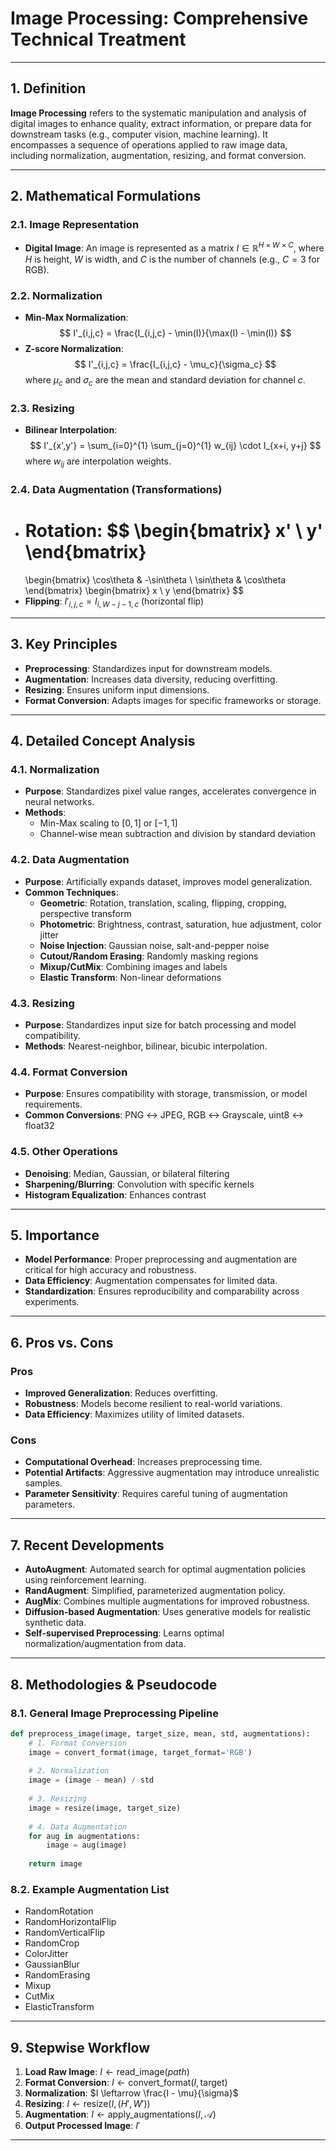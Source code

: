 

# Image Processing: Comprehensive Technical Treatment

---

## 1. Definition

**Image Processing** refers to the systematic manipulation and analysis of digital images to enhance quality, extract information, or prepare data for downstream tasks (e.g., computer vision, machine learning). It encompasses a sequence of operations applied to raw image data, including normalization, augmentation, resizing, and format conversion.

---

## 2. Mathematical Formulations

### 2.1. Image Representation

- **Digital Image**: An image is represented as a matrix $I \in \mathbb{R}^{H \times W \times C}$, where $H$ is height, $W$ is width, and $C$ is the number of channels (e.g., $C=3$ for RGB).

### 2.2. Normalization

- **Min-Max Normalization**:
  $$
  I'_{i,j,c} = \frac{I_{i,j,c} - \min(I)}{\max(I) - \min(I)}
  $$
- **Z-score Normalization**:
  $$
  I'_{i,j,c} = \frac{I_{i,j,c} - \mu_c}{\sigma_c}
  $$
  where $\mu_c$ and $\sigma_c$ are the mean and standard deviation for channel $c$.

### 2.3. Resizing

- **Bilinear Interpolation**:
  $$
  I'_{x',y'} = \sum_{i=0}^{1} \sum_{j=0}^{1} w_{ij} \cdot I_{x+i, y+j}
  $$
  where $w_{ij}$ are interpolation weights.

### 2.4. Data Augmentation (Transformations)

- **Rotation**:
  $$
  \begin{bmatrix}
  x' \\
  y'
  \end{bmatrix}
  =
  \begin{bmatrix}
  \cos\theta & -\sin\theta \\
  \sin\theta & \cos\theta
  \end{bmatrix}
  \begin{bmatrix}
  x \\
  y
  \end{bmatrix}
  $$
- **Flipping**: $I'_{i,j,c} = I_{i,W-j-1,c}$ (horizontal flip)

---

## 3. Key Principles

- **Preprocessing**: Standardizes input for downstream models.
- **Augmentation**: Increases data diversity, reducing overfitting.
- **Resizing**: Ensures uniform input dimensions.
- **Format Conversion**: Adapts images for specific frameworks or storage.

---

## 4. Detailed Concept Analysis

### 4.1. Normalization

- **Purpose**: Standardizes pixel value ranges, accelerates convergence in neural networks.
- **Methods**:
  - Min-Max scaling to $[0,1]$ or $[-1,1]$
  - Channel-wise mean subtraction and division by standard deviation

### 4.2. Data Augmentation

- **Purpose**: Artificially expands dataset, improves model generalization.
- **Common Techniques**:
  - **Geometric**: Rotation, translation, scaling, flipping, cropping, perspective transform
  - **Photometric**: Brightness, contrast, saturation, hue adjustment, color jitter
  - **Noise Injection**: Gaussian noise, salt-and-pepper noise
  - **Cutout/Random Erasing**: Randomly masking regions
  - **Mixup/CutMix**: Combining images and labels
  - **Elastic Transform**: Non-linear deformations

### 4.3. Resizing

- **Purpose**: Standardizes input size for batch processing and model compatibility.
- **Methods**: Nearest-neighbor, bilinear, bicubic interpolation.

### 4.4. Format Conversion

- **Purpose**: Ensures compatibility with storage, transmission, or model requirements.
- **Common Conversions**: PNG ↔ JPEG, RGB ↔ Grayscale, uint8 ↔ float32

### 4.5. Other Operations

- **Denoising**: Median, Gaussian, or bilateral filtering
- **Sharpening/Blurring**: Convolution with specific kernels
- **Histogram Equalization**: Enhances contrast

---

## 5. Importance

- **Model Performance**: Proper preprocessing and augmentation are critical for high accuracy and robustness.
- **Data Efficiency**: Augmentation compensates for limited data.
- **Standardization**: Ensures reproducibility and comparability across experiments.

---

## 6. Pros vs. Cons

### Pros

- **Improved Generalization**: Reduces overfitting.
- **Robustness**: Models become resilient to real-world variations.
- **Data Efficiency**: Maximizes utility of limited datasets.

### Cons

- **Computational Overhead**: Increases preprocessing time.
- **Potential Artifacts**: Aggressive augmentation may introduce unrealistic samples.
- **Parameter Sensitivity**: Requires careful tuning of augmentation parameters.

---

## 7. Recent Developments

- **AutoAugment**: Automated search for optimal augmentation policies using reinforcement learning.
- **RandAugment**: Simplified, parameterized augmentation policy.
- **AugMix**: Combines multiple augmentations for improved robustness.
- **Diffusion-based Augmentation**: Uses generative models for realistic synthetic data.
- **Self-supervised Preprocessing**: Learns optimal normalization/augmentation from data.

---

## 8. Methodologies & Pseudocode

### 8.1. General Image Preprocessing Pipeline

```python
def preprocess_image(image, target_size, mean, std, augmentations):
    # 1. Format Conversion
    image = convert_format(image, target_format='RGB')
    
    # 2. Normalization
    image = (image - mean) / std
    
    # 3. Resizing
    image = resize(image, target_size)
    
    # 4. Data Augmentation
    for aug in augmentations:
        image = aug(image)
    
    return image
```

### 8.2. Example Augmentation List

- RandomRotation
- RandomHorizontalFlip
- RandomVerticalFlip
- RandomCrop
- ColorJitter
- GaussianBlur
- RandomErasing
- Mixup
- CutMix
- ElasticTransform

---

## 9. Stepwise Workflow

1. **Load Raw Image**: $I \leftarrow \text{read\_image}(path)$
2. **Format Conversion**: $I \leftarrow \text{convert\_format}(I, \text{target})$
3. **Normalization**: $I \leftarrow \frac{I - \mu}{\sigma}$
4. **Resizing**: $I \leftarrow \text{resize}(I, (H', W'))$
5. **Augmentation**: $I \leftarrow \text{apply\_augmentations}(I, \mathcal{A})$
6. **Output Processed Image**: $I'$

---